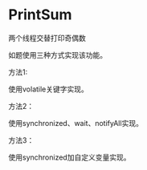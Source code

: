 # PrintSum
两个线程交替打印奇偶数

如题使用三种方式实现该功能。

方法1:

使用volatile关键字实现。

方法2：

使用synchronized、wait、notifyAll实现。

方法3：

使用synchronized加自定义变量实现。
